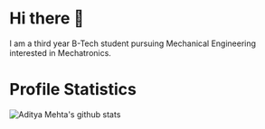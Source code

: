 # Hi there 👋

I am a third year B-Tech student pursuing Mechanical Engineering interested in Mechatronics.

# Profile Statistics
![Aditya Mehta's github stats](https://github-readme-stats.vercel.app/api?username=adimehta03&show_icons=true&theme=gruvbox&count_private=true)

